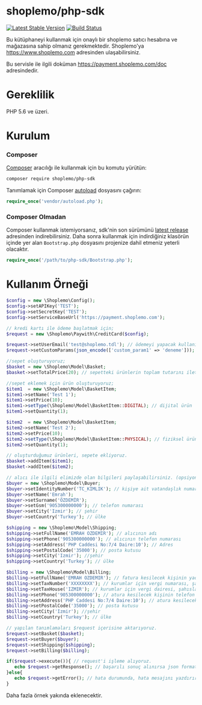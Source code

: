 # shoplemo/php-sdk
[![Latest Stable Version](https://poser.pugx.org/shoplemo/php-sdk/v/stable)](https://packagist.org/packages/shoplemo/php-sdk)
[![Build Status](https://travis-ci.org/shoplemo/php-sdk.svg?branch=master)](https://travis-ci.org/shoplemo/php-sdk)

Bu kütüphaneyi kullanmak için onaylı bir shoplemo satıcı hesabına ve mağazasına sahip olmanız gerekmektedir. Shoplemo'ya https://www.shoplemo.com adresinden ulaşabilirsiniz.

Bu servisle ile ilgili doküman https://payment.shoplemo.com/doc adresindedir.

# Gereklilik

PHP 5.6 ve üzeri.

# Kurulum

### Composer

 [Composer](http://getcomposer.org/) aracılığı ile kullanmak için bu komutu yürütün:

```bash
composer require shoplemo/php-sdk
```

Tanımlamak için Composer [autoload](https://getcomposer.org/doc/00-intro.md#autoloading) dosyasını çağırın:

```php
require_once('vendor/autoload.php');
```

### Composer Olmadan

Composer kullanmak istemiyorsanız, sdk'nin son sürümünü [latest release](https://github.com/shoplemo/php-sdk/releases) adresinden indirebilirsiniz.
Daha sonra kullanmak için indirdiğiniz klasörün içinde yer alan `Bootstrap.php` dosyasını projenize dahil etmeniz yeterli olacaktır. 

```php
require_once('/path/to/php-sdk/Bootstrap.php');
```

# Kullanım Örneği

```php
$config = new \Shoplemo\Config();
$config->setAPIKey('TEST');
$config->setSecretKey('TEST');
$config->setServiceBaseUrl('https://payment.shoplemo.com');

// kredi kartı ile ödeme başlatmak için;
$request = new \Shoplemo\Paywith\CreditCard($config);

$request->setUserEmail('test@shoplemo.tdl'); // ödemeyi yapacak kullanıcının email adresi
$request->setCustomParams(json_encode(['custom_param1' => 'deneme'])); // ödeme işlemi başlamadan önce işlemi takip etmek isteyebileceğiniz parametreleri iletebilirsiniz. Bu parametre Json formatında olmalıdır.

//sepet oluşturuyoruz;
$basket = new \Shoplemo\Model\Basket;
$basket->setTotalPrice(20); // sepetteki ürünlerin toplam tutarını iletiyoruz. Bu aynı zamanda kullanıcıdan alınacak ödeme tutarıdır.

//sepet eklemek için ürün oluşturuyoruz;
$item1  = new \Shoplemo\Model\BasketItem;
$item1->setName('Test 1');
$item1->setPrice(10);
$item1->setType(\Shoplemo\Model\BasketItem::DIGITAL); // dijital ürün
$item1->setQuantity(1);

$item2  = new \Shoplemo\Model\BasketItem;
$item2->setName('Test 2');
$item2->setPrice(10);
$item2->setType(\Shoplemo\Model\BasketItem::PHYSICAL); // fiziksel ürün
$item2->setQuantity(1);

// oluşturduğumuz ürünleri, sepete ekliyoruz.
$basket->addItem($item1);
$basket->addItem($item2);

// alıcı ile ilgili elimizde olan bilgileri paylaşabilirsiniz. (opsiyonel)
$buyer = new \Shoplemo\Model\Buyer;
$buyer->setIdentityNumber('TC_KIMLIK'); // kişiye ait vatandaşlık numarası (kyc prosedürü gerektiren durumlar için yollayabilirsiniz.)
$buyer->setName('Emrah');
$buyer->setSurname('ÖZDEMİR');
$buyer->setGsm('905300000000'); // telefon numarası
$buyer->setCity('Izmir'); // şehir
$buyer->setCountry('Turkey'); // ülke

$shipping = new \Shoplemo\Model\Shipping;
$shipping->setFullName('EMRAH OZDEMIR'); // alıcının adı
$shipping->setPhone('905300000000'); // alıcının telefon numarası 
$shipping->setAddress('PHP Caddesi No:7/4 Daire:10'); // Adres
$shipping->setPostalCode('35000'); // posta kutusu
$shipping->setCity('Izmir'); //şehir
$shipping->setCountry('Turkey'); // ülke

$billing = new \Shoplemo\Model\Billing;
$billing->setFullName('EMRAH OZDEMIR'); // fatura kesilecek kişinin yada kurumun adı
$billing->setTaxNumber('XXXXXXXX'); // kurumlar için vergi numarası, şahıslar için vatandaşlık numarası
$billing->setTaxHouse('IZMIR'); // kurumlar için vergi dairesi, şahıslar için yaşadığı şehir
$billing->setPhone('905300000000'); // atura kesilecek kişinin telefon numarası 
$billing->setAddress('PHP Caddesi No:7/4 Daire:10'); // atura kesilecek kişinin adresi
$billing->setPostalCode('35000'); // posta kutusu
$billing->setCity('Izmir'); //şehir
$billing->setCountry('Turkey'); // ülke

// yapılan tanımlamaları $request içerisine aktarıyoruz.
$request->setBasket($basket);
$request->setBuyer($buyer);
$request->setShipping($shipping);
$request->setBilling($billing);

if($request->execute()){ // request'i işleme alıyoruz.
   echo $request->getResponse(); // başarılı sonuç alınırsa json formatında yanıt döner.
}else{
   echo $request->getError(); // hata durumunda, hata mesajını yazdırır.
}

```
Daha fazla örnek yakında eklenecektir.

